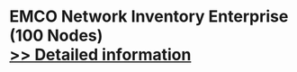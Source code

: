 # EMCO Network Inventory Enterprise (100 Nodes)<br />[>> Detailed information](https://secure.shareit.com/shareit/product.html?productid=300148289&affiliateid=200057808)